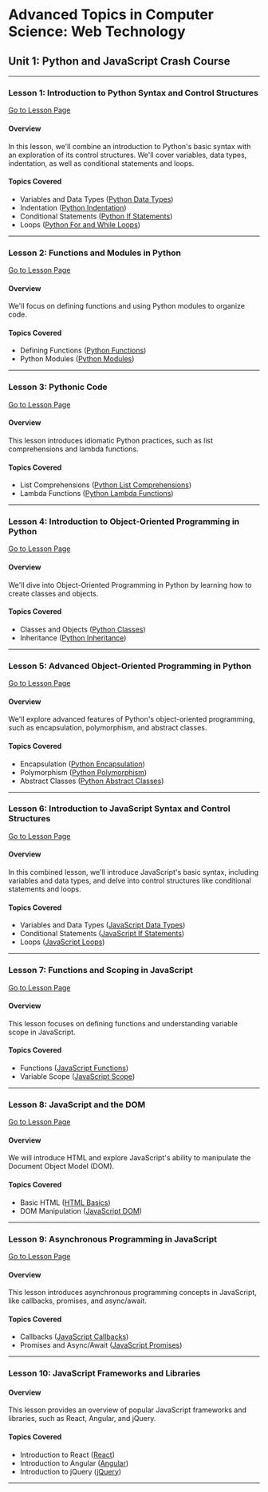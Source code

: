 # Advanced Topics in Computer Science: Web Technology

## Unit 1: Python and JavaScript Crash Course

---

### Lesson 1: Introduction to Python Syntax and Control Structures

[Go to Lesson Page](./Lesson%201.md)

#### Overview
In this lesson, we'll combine an introduction to Python's basic syntax with an exploration of its control structures. We'll cover variables, data types, indentation, as well as conditional statements and loops.

#### Topics Covered
- Variables and Data Types ([Python Data Types](https://docs.python.org/3/tutorial/introduction.html#using-python-as-a-calculator))
- Indentation ([Python Indentation](https://www.w3schools.com/python/gloss_python_indentation.asp))
- Conditional Statements ([Python If Statements](https://docs.python.org/3/tutorial/controlflow.html#if-statements))
- Loops ([Python For and While Loops](https://docs.python.org/3/tutorial/controlflow.html#for-statements))

---

### Lesson 2: Functions and Modules in Python

[Go to Lesson Page](./Lesson%202.md)

#### Overview
We'll focus on defining functions and using Python modules to organize code.

#### Topics Covered
- Defining Functions ([Python Functions](https://docs.python.org/3/tutorial/controlflow.html#defining-functions))
- Python Modules ([Python Modules](https://docs.python.org/3/tutorial/modules.html))


---

### Lesson 3: Pythonic Code

[Go to Lesson Page](./Lesson%203.md)

#### Overview
This lesson introduces idiomatic Python practices, such as list comprehensions and lambda functions.

#### Topics Covered
- List Comprehensions ([Python List Comprehensions](https://docs.python.org/3/tutorial/datastructures.html#list-comprehensions))
- Lambda Functions ([Python Lambda Functions](https://docs.python.org/3/tutorial/controlflow.html#lambda-expressions))


---

### Lesson 4: Introduction to Object-Oriented Programming in Python

[Go to Lesson Page](./Lesson%204.md)

#### Overview
We'll dive into Object-Oriented Programming in Python by learning how to create classes and objects.

#### Topics Covered
- Classes and Objects ([Python Classes](https://docs.python.org/3/tutorial/classes.html))
- Inheritance ([Python Inheritance](https://docs.python.org/3/tutorial/classes.html#inheritance))


---

### Lesson 5: Advanced Object-Oriented Programming in Python

[Go to Lesson Page](./Lesson%205.md)

#### Overview
We'll explore advanced features of Python's object-oriented programming, such as encapsulation, polymorphism, and abstract classes.

#### Topics Covered
- Encapsulation ([Python Encapsulation](https://docs.python.org/3/tutorial/classes.html#private-variables))
- Polymorphism ([Python Polymorphism](https://www.w3schools.com/python/gloss_python_polymorphism.asp))
- Abstract Classes ([Python Abstract Classes](https://docs.python.org/3/library/abc.html))


---

### Lesson 6: Introduction to JavaScript Syntax and Control Structures

[Go to Lesson Page](./Lesson%206.md)

#### Overview
In this combined lesson, we'll introduce JavaScript's basic syntax, including variables and data types, and delve into control structures like conditional statements and loops.

#### Topics Covered
- Variables and Data Types ([JavaScript Data Types](https://developer.mozilla.org/en-US/docs/Web/JavaScript/Data_structures))
- Conditional Statements ([JavaScript If Statements](https://developer.mozilla.org/en-US/docs/Web/JavaScript/Reference/Statements/if...else))
- Loops ([JavaScript Loops](https://developer.mozilla.org/en-US/docs/Web/JavaScript/Guide/Loops_and_iteration))


---

### Lesson 7: Functions and Scoping in JavaScript

[Go to Lesson Page](./Lesson%207.md)

#### Overview
This lesson focuses on defining functions and understanding variable scope in JavaScript.

#### Topics Covered
- Functions ([JavaScript Functions](https://developer.mozilla.org/en-US/docs/Web/JavaScript/Guide/Functions))
- Variable Scope ([JavaScript Scope](https://developer.mozilla.org/en-US/docs/Web/JavaScript/Guide/Grammar_and_types#variable_scope))


---

### Lesson 8: JavaScript and the DOM

[Go to Lesson Page](./Lesson%208.md)

#### Overview
We will introduce HTML and explore JavaScript's ability to manipulate the Document Object Model (DOM).

#### Topics Covered
- Basic HTML ([HTML Basics](https://developer.mozilla.org/en-US/docs/Web/HTML/Element))
- DOM Manipulation ([JavaScript DOM](https://developer.mozilla.org/en-US/docs/Web/API/Document_Object_Model/Introduction))

---

### Lesson 9: Asynchronous Programming in JavaScript

[Go to Lesson Page](./Lesson%209.md)

#### Overview
This lesson introduces asynchronous programming concepts in JavaScript, like callbacks, promises, and async/await.

#### Topics Covered
- Callbacks ([JavaScript Callbacks](https://developer.mozilla.org/en-US/docs/Glossary/Callback_function))
- Promises and Async/Await ([JavaScript Promises](https://developer.mozilla.org/en-US/docs/Web/JavaScript/Reference/Global_Objects/Promise))

---

### Lesson 10: JavaScript Frameworks and Libraries

#### Overview
This lesson provides an overview of popular JavaScript frameworks and libraries, such as React, Angular, and jQuery.

#### Topics Covered
- Introduction to React ([React](https://reactjs.org/docs/getting-started.html))
- Introduction to Angular ([Angular](https://angular.io/start))
- Introduction to jQuery ([jQuery](https://learn.jquery.com/))


---
